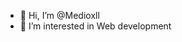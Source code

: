 - 👋 Hi, I’m @Medioxll
- 👀 I’m interested in Web development

<!---
Medioxll/Medioxll is a ✨ special ✨ repository because its `README.md` (this file) appears on your GitHub profile.
You can click the Preview link to take a look at your changes.
--->
